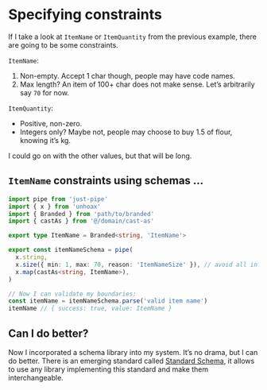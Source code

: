 # Specifying constraints

If I take a look at `ItemName` or `ItemQuantity` from the previous example, there are going to be some constraints.

`ItemName`:

1. Non-empty. Accept 1 char though, people may have code names.
2. Max length? An item of 100+ char does not make sense. Let’s arbitrarily say `70` for now.

`ItemQuantity`:

- Positive, non-zero.
- Integers only? Maybe not, people may choose to buy 1.5 of flour, knowing it’s kg.

I could go on with the other values, but that will be long.

## `ItemName` constraints using schemas …

```ts
import pipe from 'just-pipe'
import { x } from 'unhoax'
import { Branded } from 'path/to/branded'
import { castAs } from '@/domain/cast-as'

export type ItemName = Branded<string, 'ItemName'>

export const itemNameSchema = pipe(
  x.string,
  x.size({ min: 1, max: 70, reason: 'ItemNameSize' }), // avoid all infinity problems
  x.map(castAs<string, ItemName>),
)

// Now I can validate my boundaries:
const itemName = itemNameSchema.parse('valid item name')
itemName // { success: true, value: ItemName }
```

## Can I do better?

Now I incorporated a schema library into my system. It’s no drama, but I can do better. There is an emerging standard called [Standard Schema](https://standardschema.dev/), it allows to use any library implementing this standard and make them interchangeable.
